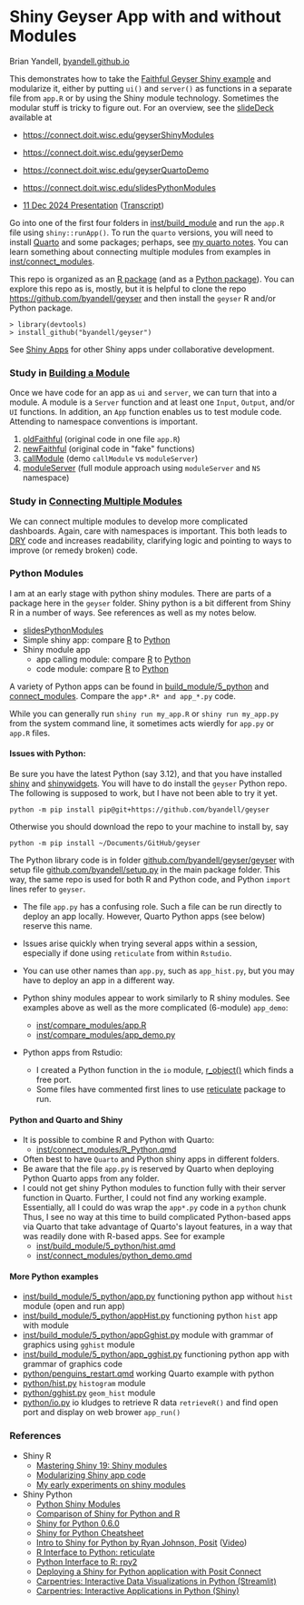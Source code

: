 # Shiny Geyser App with and without Modules

Brian Yandell, [byandell.github.io](https://byandell.github.io)

This demonstrates how to take the
[Faithful Geyser Shiny example](https://shiny.rstudio.com/gallery/faithful.html)
and modularize it, either by putting `ui()` and `server()` as functions in a
separate file from `app.R` or by using the Shiny module technology.
Sometimes the modular stuff is tricky to figure out.
For an overview, see the 
[slideDeck](https://github.com/byandell/geyser/tree/main/inst/slideDeck)
available at

- <https://connect.doit.wisc.edu/geyserShinyModules>
- <https://connect.doit.wisc.edu/geyserDemo>
- <https://connect.doit.wisc.edu/geyserQuartoDemo>
- <https://connect.doit.wisc.edu/slidesPythonModules>

- [11 Dec 2024 Presentation](https://drive.google.com/file/d/1BGSIhihpBc-2TfRza5RGeXBCB55EC6-l)
([Transcript](https://docs.google.com/document/d/1x15G20Mj8EBFJTAit8-LP-9DlystM6TR9TQf8-tBpjs))

Go into one of the first four folders in
[inst/build_module](https://github.com/byandell/geyser/tree/main/inst/build_module)
and run the `app.R` file using `shiny::runApp()`.
To run the `quarto` versions, you will need to install
[Quarto](https://quarto.org/) and some packages; perhaps, see
[my quarto notes](https://github.com/byandell/quarto).
You can learn something about connecting multiple modules from examples in
[inst/connect_modules](https://github.com/byandell/geyser/tree/main/inst/connect_modules).

This repo is organized as an 
[R package](https://docs.posit.co/ide/user/ide/guide/pkg-devel/writing-packages.html)
(and as a
[Python package](https://packaging.python.org/en/latest/tutorials/packaging-projects/)).
You can explore this repo as is, mostly, but it is helpful to clone the repo
<https://github.com/byandell/geyser>
and then install the `geyser` R and/or Python package.

```
> library(devtools)
> install_github("byandell/geyser")
```

See
[Shiny Apps](https://github.com/AttieLab-Systems-Genetics/Documentation/blob/main/ShinyApps.md)
for other Shiny apps under collaborative development.

### Study in [Building a Module](https://github.com/byandell/geyser/tree/main/inst/build_module)

Once we have code for an app as `ui` and `server`, we can turn that into a module.
A module is a `Server` function and at least one `Input`, `Output`, and/or
`UI` functions. In addition, an `App` function enables us to test module code.
Attending to namespace conventions is important. 

1. [oldFaithful](https://github.com/byandell/geyser/tree/main/inst/build_module/1_oldFaithful)
(original code in one file `app.R`)
2. [newFaithful](https://github.com/byandell/geyser/tree/main/inst/build_module/2_newFaithful)
(original code in "fake" functions)
3. [callModule](https://github.com/byandell/geyser/tree/main/inst/build_module/3_callModule)
(demo `callModule` vs `moduleServer`)
4. [moduleServer](https://github.com/byandell/geyser/tree/main/inst/build_module/4_moduleServer)
(full module approach using `moduleServer` and `NS` namespace)

### Study in [Connecting Multiple Modules](https://github.com/byandell/geyser/tree/main/inst/connect_modules)

We can connect multiple modules to develop more complicated dashboards.
Again, care with namespaces is important.
This both leads to
[DRY](https://www.getdbt.com/blog/guide-to-dry)
code and increases readability, clarifying logic and pointing to ways to improve
(or remedy broken) code.

### Python Modules

I am at an early stage with python shiny modules.
There are parts of a package here in the `geyser` folder.
Shiny python is a bit different from Shiny R in a number of ways.
See references as well as my notes below.

- [slidesPythonModules](https://connect.doit.wisc.edu/slidesPythonModules)
- Simple shiny app: compare
[R](https://github.com/byandell/geyser/tree/main/inst/build_module/1_oldFaithful/appLogic.R)
to 
[Python](https://github.com/byandell/geyser/tree/main/inst/build_module/5_Python/appHist.py)
- Shiny module app
  - app calling module: compare
[R](https://github.com/byandell/geyser/blob/main/inst/build_module/4_moduleServer/app_hist.R)
to 
[Python](https://github.com/byandell/geyser/blob/main/inst/build_module/5_python/app_hist.py)
  - code module: compare
[R](https://github.com/byandell/geyser/blob/main/R/hist.R)
to 
[Python](https://github.com/byandell/geyser/blob/main/geyser/hist.py)

A variety of Python apps can be found in
[build_module/5_python](https://github.com/byandell/geyser/blob/main/inst/build_module/5_python)
and
[connect_modules](https://github.com/byandell/geyser/blob/main/inst/connect_modules).
Compare the `app*.R* and app_*.py` code.

While you can generally run `shiny run my_app.R` or
`shiny run my_app.py` from the system command line,
it sometimes acts wierdly for `app.py` or `app.R` files.

#### Issues with Python:

Be sure you have the latest Python (say 3.12),
and that you have installed
[shiny](https://pypi.org/project/shiny/)
and
[shinywidgets](https://pypi.org/project/shinywidgets/).
You will have to do install the `geyser` Python repo.
The following is supposed to work, but I have not been able to try it yet.

```
python -m pip install pip@git+https://github.com/byandell/geyser
```

Otherwise you should download the repo to your machine to install by, say

```
python -m pip install ~/Documents/GitHub/geyser
```

The Python library code is in folder
[github.com/byandell/geyser/geyser](https://github.com/byandell/geyser/blob/main/geyser)
with setup file
[github.com/byandell/setup.py](https://github.com/byandell/geyser/blob/main/setup.py)
in the main package folder.
This way, the same repo is used for both R and Python code,
and Python `import` lines refer to `geyser`.

- The file `app.py` has a confusing role.
Such a file can be run directly to deploy an app locally.
However, Quarto Python apps (see below) reserve this name.
- Issues arise quickly when trying several apps within a session,
especially if done using `reticulate` from within `Rstudio`.
- You can use other names than `app.py`, such as `app_hist.py`,
but you may have to deploy an app in a different way.
- Python shiny modules appear to work similarly to R shiny modules.
See examples above as well as the more complicated (6-module) `app_demo`:
  - [inst/compare_modules/app.R](https://github.com/byandell/geyser/blob/main/inst/connect_modules/app.R)
  - [inst/compare_modules/app_demo.py](https://github.com/byandell/geyser/blob/main/inst/connect_modules/app_demo.py)

- Python apps from Rstudio: 
  - I created a Python function in the `io` module,
[r_object()](https://github.com/byandell/geyser/blob/main/geyser/io.py)
which finds a free port.
  - Some files have commented first lines to use
[reticulate](https://rstudio.github.io/reticulate/)
package to run.

#### Python and Quarto and Shiny

- It is possible to combine R and Python with Quarto:
  - [inst/connect_modules/R_Python.qmd](https://github.com/byandell/geyser/blob/inst/connect_modules/R_Python.qmd)
- Often best to have `Quarto` and Python shiny apps in different folders.
- Be aware that the file `app.py` is reserved by Quarto when deploying
Python Quarto apps from any folder.
- I could not get shiny Python modules to function fully with their
server function in Quarto. Further, I could not find any working example.
Essentially, all I could do was wrap the `app*.py` code in a `python` chunk
Thus, I see no way at this time to build complicated Python-based apps
via Quarto that take advantage of Quarto's layout features, 
in a way that was readily done with R-based apps.
See for example
  - [inst/build_module/5_python/hist.qmd](https://github.com/byandell/geyser/blob/main/inst/build_module/5_python/hist.qmd)
  - [inst/connect_modules/python_demo.qmd](https://github.com/byandell/geyser/blob/main/inst/connect_modules/python_demo.qmd)

#### More Python examples

- [inst/build_module/5_python/app.py](https://github.com/byandell/geyser/blob/main/inst/build_module/5_python/app.py)
functioning python app without `hist` module (open and run app)
- [inst/build_module/5_python/appHist.py](https://github.com/byandell/geyser/blob/main/inst/build_module/5_python/appHist.py)
functioning python `hist` app with module 
- [inst/build_module/5_python/appGghist.py](https://github.com/byandell/geyser/blob/main/inst/build_module/5_python/appGghist.py)
module with grammar of graphics using `gghist` module
- [inst/build_module/5_python/app_gghist.py](https://github.com/byandell/geyser/blob/main/inst/build_module/5_python/app_gghist.py)
functioning python app with grammar of graphics code
- [python/penguins_restart.qmd](https://github.com/byandell/geyser/blob/main/python/penguins_restart.qmd)
working Quarto example with python
- [python/hist.py](https://github.com/byandell/geyser/blob/main/python/hist.py)
`histogram` module
- [python/gghist.py](https://github.com/byandell/geyser/blob/main/python/gghist.py)
`geom_hist` module
- [python/io.py](https://github.com/byandell/geyser/blob/main/python/io.py)
io kludges to retrieve R data `retrieveR()` and find open port and display on web brower `app_run()`

### References

- Shiny R
  - [Mastering Shiny 19: Shiny modules](https://mastering-shiny.org/scaling-modules.html)
  - [Modularizing Shiny app code](https://shiny.rstudio.com/articles/modules.html)
  - [My early experiments on shiny modules](https://github.com/byandell/shiny_module)
- Shiny Python
  - [Python Shiny Modules](https://shiny.posit.co/py/docs/modules.html)
  - [Comparison of Shiny for Python and R](https://shiny.posit.co/py/docs/comp-r-shiny.html)
  - [Shiny for Python 0.6.0](https://shiny.posit.co/blog/posts/shiny-python-0.6.0/)
  - [Shiny for Python Cheatsheet](https://rstudio.github.io/cheatsheets/html/shiny-python.html)
  - [Intro to Shiny for Python by Ryan Johnson, Posit](https://it.wisc.edu/wp-content/uploads/Intro-to-Shiny-for-Python.pdf)
([Video](https://mediaspace.wisc.edu/media/Shiny+App+with+Python+-+Posit+Day+2/1_q6p65pfh))
  - [R Interface to Python: reticulate](https://rstudio.github.io/reticulate/)
  - [Python Interface to R: rpy2](https://rpy2.github.io/)
  - [Deploying a Shiny for Python application with Posit Connect](https://posit.co/blog/deploying-a-shiny-for-python-application-with-posit-connect/)
  - [Carpentries: Interactive Data Visualizations in Python (Streamlit)](https://carpentries-incubator.github.io/python-interactive-data-visualizations/)
  - [Carpentries: Interactive Applications in Python (Shiny)](https://wvuhpc.github.io/Interactive-Applications-Python/)
  
